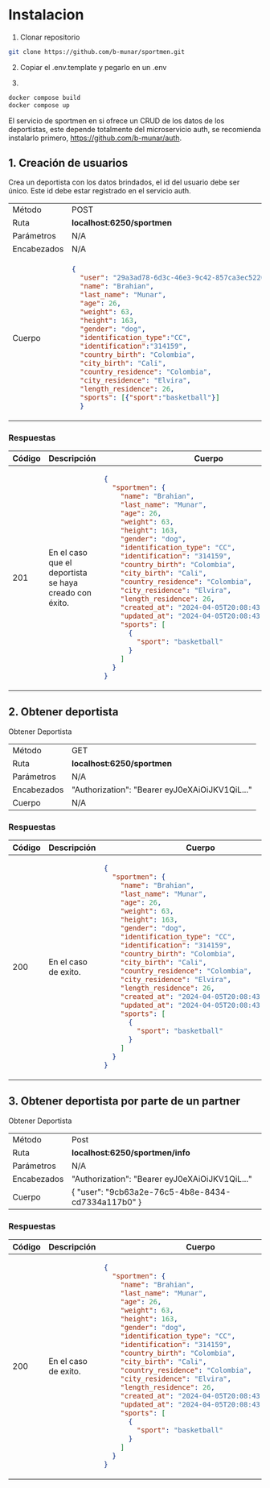 # Instalacion

1. Clonar repositorio

```bash
git clone https://github.com/b-munar/sportmen.git
```

2. Copiar el .env.template y pegarlo en un .env

3. 

```bash
docker compose build
docker compose up
```


El servicio de sportmen en si ofrece un CRUD de los datos de los deportistas, este depende totalmente del microservicio auth, se recomienda instalarlo primero, https://github.com/b-munar/auth.

## 1. Creación de usuarios

Crea un deportista con los datos brindados, el id del usuario debe ser único. Este id debe estar registrado en el servicio auth.

<table>
<tr>
<td> Método </td>
<td> POST </td>
</tr>
<tr>
<td> Ruta </td>
<td> <strong>localhost:6250/sportmen</strong> </td>
</tr>
<tr>
<td> Parámetros </td>
<td> N/A </td>
</tr>
<tr>
<td> Encabezados </td>
<td>N/A</td>
</tr>
<tr>
<td> Cuerpo </td>
<td>

```json
{
  "user": "29a3ad78-6d3c-46e3-9c42-857ca3ec5220",
  "name": "Brahian",
  "last_name": "Munar",
  "age": 26,
  "weight": 63,
  "height": 163,
  "gender": "dog",
  "identification_type":"CC",
  "identification":"314159",
  "country_birth": "Colombia",
  "city_birth": "Cali",
  "country_residence": "Colombia",
  "city_residence": "Elvira",
  "length_residence": 26,
  "sports": [{"sport":"basketball"}]
  }
```
</td>
</tr>
</table>

### Respuestas

<table>
<tr>
<th> Código </th>
<th> Descripción </th>
<th> Cuerpo </th>
</tr>
<tbody>
<td> 201 </td>
<td>En el caso que el deportista se haya creado con éxito.</td>
<td>

```json
{
  "sportmen": {
    "name": "Brahian",
    "last_name": "Munar",
    "age": 26,
    "weight": 63,
    "height": 163,
    "gender": "dog",
    "identification_type": "CC",
    "identification": "314159",
    "country_birth": "Colombia",
    "city_birth": "Cali",
    "country_residence": "Colombia",
    "city_residence": "Elvira",
    "length_residence": 26,
    "created_at": "2024-04-05T20:08:43.807690403Z",
    "updated_at": "2024-04-05T20:08:43.807690403Z",
    "sports": [
      {
        "sport": "basketball"
      }
    ]
  }
}
```
</td>
</tr>
</tbody>
</table>


## 2. Obtener deportista

Obtener Deportista
<table>
<tr>
<td> Método </td>
<td> GET </td>
</tr>
<tr>
<td> Ruta </td>
<td> <strong>localhost:6250/sportmen</strong> </td>
</tr>
<tr>
<td> Parámetros </td>
<td> N/A </td>
</tr>
<tr>
<td> Encabezados </td>
<td>
 "Authorization": "Bearer eyJ0eXAiOiJKV1QiL..."
</td>
</tr>
<tr>
<td> Cuerpo </td>
<td>
N/A
</td>
</tr>
</table>

### Respuestas

<table>
<tr>
<th> Código </th>
<th> Descripción </th>
<th> Cuerpo </th>
</tr>
<tbody>
<td> 200 </td>
<td>En el caso de exito.</td>
<td>

```json
{
  "sportmen": {
    "name": "Brahian",
    "last_name": "Munar",
    "age": 26,
    "weight": 63,
    "height": 163,
    "gender": "dog",
    "identification_type": "CC",
    "identification": "314159",
    "country_birth": "Colombia",
    "city_birth": "Cali",
    "country_residence": "Colombia",
    "city_residence": "Elvira",
    "length_residence": 26,
    "created_at": "2024-04-05T20:08:43.80769Z",
    "updated_at": "2024-04-05T20:08:43.80769Z",
    "sports": [
      {
        "sport": "basketball"
      }
    ]
  }
}
```
</td>
</table>

## 3. Obtener deportista por parte de un partner

Obtener Deportista
<table>
<tr>
<td> Método </td>
<td> Post </td>
</tr>
<tr>
<td> Ruta </td>
<td> <strong>localhost:6250/sportmen/info</strong> </td>
</tr>
<tr>
<td> Parámetros </td>
<td> N/A </td>
</tr>
<tr>
<td> Encabezados </td>
<td>
 "Authorization": "Bearer eyJ0eXAiOiJKV1QiL..."
</td>
</tr>
<tr>
<td> Cuerpo </td>
<td>
{
  "user": "9cb63a2e-76c5-4b8e-8434-cd7334a117b0"
  }
</td>
</tr>
</table>

### Respuestas

<table>
<tr>
<th> Código </th>
<th> Descripción </th>
<th> Cuerpo </th>
</tr>
<tbody>
<td> 200 </td>
<td>En el caso de exito.</td>
<td>

```json
{
  "sportmen": {
    "name": "Brahian",
    "last_name": "Munar",
    "age": 26,
    "weight": 63,
    "height": 163,
    "gender": "dog",
    "identification_type": "CC",
    "identification": "314159",
    "country_birth": "Colombia",
    "city_birth": "Cali",
    "country_residence": "Colombia",
    "city_residence": "Elvira",
    "length_residence": 26,
    "created_at": "2024-04-05T20:08:43.80769Z",
    "updated_at": "2024-04-05T20:08:43.80769Z",
    "sports": [
      {
        "sport": "basketball"
      }
    ]
  }
}
```
</td>
</table>